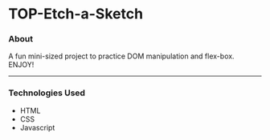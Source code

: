 # TOP-Etch-a-Sketch

### About

A fun mini-sized project to practice DOM manipulation and flex-box. ENJOY!

---

### Technologies Used

* HTML
* CSS
* Javascript